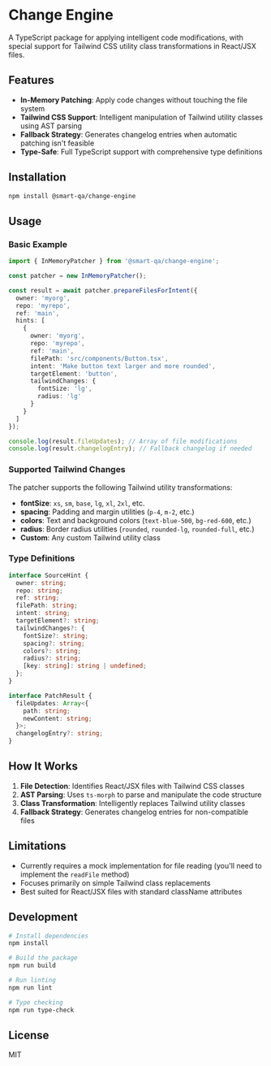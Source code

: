 # Change Engine

A TypeScript package for applying intelligent code modifications, with special support for Tailwind CSS utility class transformations in React/JSX files.

## Features

- **In-Memory Patching**: Apply code changes without touching the file system
- **Tailwind CSS Support**: Intelligent manipulation of Tailwind utility classes using AST parsing
- **Fallback Strategy**: Generates changelog entries when automatic patching isn't feasible
- **Type-Safe**: Full TypeScript support with comprehensive type definitions

## Installation

```bash
npm install @smart-qa/change-engine
```

## Usage

### Basic Example

```typescript
import { InMemoryPatcher } from '@smart-qa/change-engine';

const patcher = new InMemoryPatcher();

const result = await patcher.prepareFilesForIntent({
  owner: 'myorg',
  repo: 'myrepo', 
  ref: 'main',
  hints: [
    {
      owner: 'myorg',
      repo: 'myrepo',
      ref: 'main',
      filePath: 'src/components/Button.tsx',
      intent: 'Make button text larger and more rounded',
      targetElement: 'button',
      tailwindChanges: {
        fontSize: 'lg',
        radius: 'lg'
      }
    }
  ]
});

console.log(result.fileUpdates); // Array of file modifications
console.log(result.changelogEntry); // Fallback changelog if needed
```

### Supported Tailwind Changes

The patcher supports the following Tailwind utility transformations:

- **fontSize**: `xs`, `sm`, `base`, `lg`, `xl`, `2xl`, etc.
- **spacing**: Padding and margin utilities (`p-4`, `m-2`, etc.)
- **colors**: Text and background colors (`text-blue-500`, `bg-red-600`, etc.)
- **radius**: Border radius utilities (`rounded`, `rounded-lg`, `rounded-full`, etc.)
- **Custom**: Any custom Tailwind utility class

### Type Definitions

```typescript
interface SourceHint {
  owner: string;
  repo: string;
  ref: string;
  filePath: string;
  intent: string;
  targetElement?: string;
  tailwindChanges?: {
    fontSize?: string;
    spacing?: string;
    colors?: string;
    radius?: string;
    [key: string]: string | undefined;
  };
}

interface PatchResult {
  fileUpdates: Array<{
    path: string;
    newContent: string;
  }>;
  changelogEntry?: string;
}
```

## How It Works

1. **File Detection**: Identifies React/JSX files with Tailwind CSS classes
2. **AST Parsing**: Uses `ts-morph` to parse and manipulate the code structure
3. **Class Transformation**: Intelligently replaces Tailwind utility classes
4. **Fallback Strategy**: Generates changelog entries for non-compatible files

## Limitations

- Currently requires a mock implementation for file reading (you'll need to implement the `readFile` method)
- Focuses primarily on simple Tailwind class replacements
- Best suited for React/JSX files with standard className attributes

## Development

```bash
# Install dependencies
npm install

# Build the package
npm run build

# Run linting
npm run lint

# Type checking
npm run type-check
```

## License

MIT

